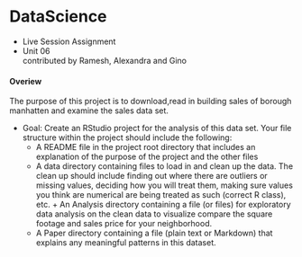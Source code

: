 # DataScience
* Live Session Assignment
* Unit 06   
contributed by Ramesh, Alexandra and Gino

#### Overiew   
The purpose of this project is to download,read in building sales of borough manhatten and examine the sales data set.  

* Goal: Create an RStudio project for the analysis of this data set. Your file structure within the project should include the following:     
  + A README file in the project root directory that includes an explanation of the purpose of the project and the other files     
  + A data directory containing files to load in and clean up the data. The clean up should include finding out where there are outliers or missing values, deciding how you will treat them, making sure values you think are numerical are being treated as such (correct R class), etc.     + An Analysis directory containing a file (or files) for exploratory data analysis on the clean data to visualize compare the square footage and sales price for your neighborhood.     
  + A Paper directory containing a file (plain text or Markdown) that explains any meaningful patterns in this dataset. 
  
